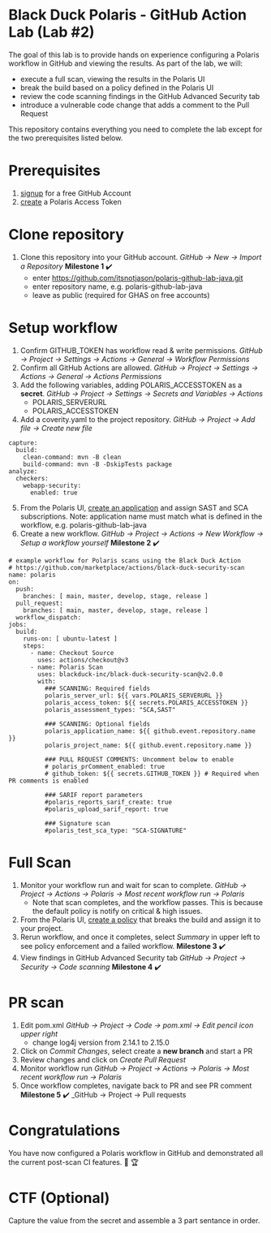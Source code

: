 # Black Duck Polaris - GitHub Action Lab (Lab #2)

The goal of this lab is to provide hands on experience configuring a Polaris workflow in GitHub and viewing the results. As part of the lab, we will:
- execute a full scan, viewing the results in the Polaris UI
- break the build based on a policy defined in the Polaris UI
- review the code scanning findings in the GitHub Advanced Security tab
- introduce a vulnerable code change that adds a comment to the Pull Request

This repository contains everything you need to complete the lab except for the two prerequisites listed below.

# Prerequisites

1. [signup](https://github.com/signup) for a free GitHub Account
2. [create](https://polaris.blackduck.com/developer/default/polaris-documentation/t_make-token) a Polaris Access Token

# Clone repository

1. Clone this repository into your GitHub account. _GitHub → New → Import a Repository_ **Milestone 1** :heavy_check_mark:
   - enter https://github.com/itsnotjason/polaris-github-lab-java.git
   - enter repository name, e.g. polaris-github-lab-java
   - leave as public (required for GHAS on free accounts)

# Setup workflow

1. Confirm GITHUB_TOKEN has workflow read & write permissions. _GitHub → Project → Settings → Actions → General → Workflow Permissions_
2. Confirm all GitHub Actions are allowed. _GitHub → Project → Settings → Actions → General → Actions Permissions_
3. Add the following variables, adding POLARIS_ACCESSTOKEN as a **secret**. _GitHub → Project → Settings → Secrets and Variables → Actions_
   - POLARIS_SERVERURL
   - POLARIS_ACCESSTOKEN
4. Add a coverity.yaml to the project repository. _GitHub → Project → Add file → Create new file_

```
capture:
  build:
    clean-command: mvn -B clean
    build-command: mvn -B -DskipTests package
analyze:
  checkers:
    webapp-security:
      enabled: true
```

5. From the Polaris UI, [create an application](https://polaris.blackduck.com/developer/default/polaris-documentation/t_gs-app-superuser) and assign SAST and SCA subscriptions. Note: application name must match what is defined in the workflow, e.g. polaris-github-lab-java
6. Create a new workflow. _GitHub → Project → Actions → New Workflow → Setup a workflow yourself_ **Milestone 2** :heavy_check_mark:

```
# example workflow for Polaris scans using the Black Duck Action
# https://github.com/marketplace/actions/black-duck-security-scan
name: polaris
on:
  push:
    branches: [ main, master, develop, stage, release ]
  pull_request:
    branches: [ main, master, develop, stage, release ]
  workflow_dispatch:
jobs:
  build:
    runs-on: [ ubuntu-latest ]
    steps:
      - name: Checkout Source
        uses: actions/checkout@v3
      - name: Polaris Scan
        uses: blackduck-inc/black-duck-security-scan@v2.0.0
        with:
          ### SCANNING: Required fields
          polaris_server_url: ${{ vars.POLARIS_SERVERURL }}
          polaris_access_token: ${{ secrets.POLARIS_ACCESSTOKEN }}
          polaris_assessment_types: "SCA,SAST"
          
          ### SCANNING: Optional fields
          polaris_application_name: ${{ github.event.repository.name }}
          polaris_project_name: ${{ github.event.repository.name }}
          
          ### PULL REQUEST COMMENTS: Uncomment below to enable
          # polaris_prComment_enabled: true 
          # github_token: ${{ secrets.GITHUB_TOKEN }} # Required when PR comments is enabled

          ### SARIF report parameters
          #polaris_reports_sarif_create: true
          #polaris_upload_sarif_report: true
          
          ### Signature scan
          #polaris_test_sca_type: "SCA-SIGNATURE"
```
# Full Scan

1. Monitor your workflow run and wait for scan to complete. _GitHub → Project → Actions → Polaris → Most recent workflow run → Polaris_
   - Note that scan completes, and the workflow passes. This is because the default policy is notify on critical & high issues.
2. From the Polaris UI, [create a policy](https://polaris.blackduck.com/developer/default/polaris-documentation/t_post_scan_policies) that breaks the build and assign it to your project.
3. Rerun workflow, and once it completes, select _Summary_ in upper left to see policy enforcement and a failed workflow. **Milestone 3** :heavy_check_mark:
4. View findings in GitHub Advanced Security tab _GitHub → Project → Security → Code scanning_ **Milestone 4** :heavy_check_mark:

# PR scan

1. Edit pom.xml _GitHub → Project → Code → pom.xml → Edit pencil icon upper right_
   - change log4j version from 2.14.1 to 2.15.0
3. Click on _Commit Changes_, select create a **new branch** and start a PR
4. Review changes and click on _Create Pull Request_
5. Monitor workflow run _GitHub → Project → Actions → Polaris → Most recent workflow run → Polaris_
6. Once workflow completes, navigate back to PR and see PR comment **Milestone 5** :heavy_check_mark: _GitHub → Project → Pull requests

# Congratulations

You have now configured a Polaris workflow in GitHub and demonstrated all the current post-scan CI features. :clap: :trophy:

# CTF (Optional)

Capture the value from the secret and assemble a 3 part sentance in order. 
